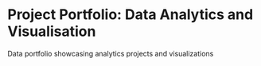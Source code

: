 # Project Portfolio: Data Analytics and Visualisation
Data portfolio showcasing analytics projects and visualizations

